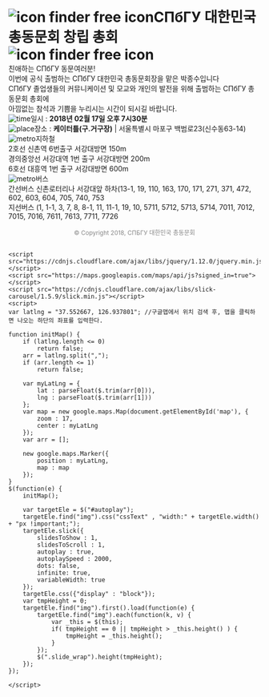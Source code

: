 
<!DOCTYPE html>
<html>
<head>
<title>초대합니다 :-)</title>
<meta charset="utf-8" />
<meta name="viewport" content="width=device-width, initial-scale=1.0, maximum-scale=1.0, minimum-scale=1.0, user-scalable=yes" />

<meta property="og:site_name" content="СПБГУ" />
<meta property="og:title" content="СПБГУ 대한민국 총동문회" />
<meta property="og:description" content="2018년 2월 17일 오후 19시30분, 역사적인 СПБГУ 대한민국 총동문회 창립식에 함께해주십시오" />
<meta property="og:image" content="https://user-images.githubusercontent.com/36090272/35768101-57c18b06-093a-11e8-8c6c-023425a8cd5f.jpg" />
<meta property="og:image" content="https://user-images.githubusercontent.com/36090272/35768102-57e7cadc-093a-11e8-9b6d-aa6787cf3516.jpg" />
<meta property="og:type" content="website" />
<meta property="og:url" content="KIMMIYOUNG5353.github.io" />

<link rel="stylesheet" type="text/css" href="https://cdn.jsdelivr.net/jquery.slick/1.5.9/slick.css"/>
<style>
* {
	margin: 0;
	padding: 0;
	-webkit-tap-highlight-color: rgba(0, 0, 0, 0);
	-moz-tap-highlight-color: rgba(0, 0, 0, 0);
	-webkit-text-size-adjust: 100%;
}

html,body {
	height: 100%;
}

body {
	background-color: #eee;
}

#wrap {
	max-width: 500px;
	margin: 0 auto;
	background-color: #fff;
	height: auto;
}

.img100 {
	max-width: 100%;
	width: auto !important;
	width: 100%;
}

#autoplay, .slide_wrap {
	position:relative;
	width:100%;
	overflow:hidden;
}

.content_wrap {
	font-size: 14px;
	text-align: center;
	padding-top: 15px;
	margin: 0 15px;
	color: #8d968c;
	line-height: 20px;
}

.content_wrap h1 {
	font-size: 15px;
	font-weight: bold;
	text-align: center;
	padding-bottom: 15px;
	color: #50a27f;
}

.content_wrap h1 img {
	height: 40px;
	vertical-align: middle;
}

.contact_wrap {
	text-align: center;
	padding-top: 15px;
}

.contact_wrap a {
	font-size: 15px;
	color: #2f302c;
	font-weight: bold;
	text-decoration: none;
	display: inline-block;
	padding: 10px;
	min-width: 40px;
	border-radius: 5px;
}

.contact_wrap a.bg1 {
	background-color: #bbedc8;
}

.contact_wrap a.bg2 {
	background-color: #9bddbe;
}

.contact_wrap a.bg3 {
	background-color: #ccf2cb;
}

.contact_wrap img {
	height: 15px;
	padding-right: 5px;
	vertical-align: middle;
	position: relative;
	top: -2px;
}

.date_wrap {
	margin: 0 15px;
	padding: 20px 0 0 0;
	text-align: left;
	font-size: 13px;
}

.date_wrap img {
	height: 15px;
	vertical-align: middle;
	position: relative;
	top: -2px;
	padding-right: 5px;
}

.addr_wrap {
	margin: 0 15px;
	padding: 10px 0;
	text-align: left;
	font-size: 13px;
}

.addr_wrap img {
	height: 15px;
	vertical-align: middle;
	position: relative;
	top: -2px;
	padding-right: 5px;
}

.map_wrap {
	margin: 0 15px;
	height: 200px;
	background-color: #ddd;
	text-align: center;
	font-size: 14px;
}

.tras_wrap {
	margin: 0 15px;
	font-size: 14px;
	padding-bottom: 20px;
}

.tras_wrap div {
	padding-top: 10px;
}

.tras_wrap div.what {
	color: #888;
}

.tras_wrap div.is {
	color: #8d968c;
	font-weight: bold;
	margin: 0 20px;
}

.tras_wrap img {
	height: 14px;
	vertical-align: middle;
	position: relative;
	top: -3px;
	padding-right: 5px;
}
.copy {
	font-size:12px;
	color:#888;
	text-align:center;
	padding-top:15px;
	padding-bottom:15px;
}
.slick-prev,.slick-next {
	display:none !important;
}
</style>
</head>
<body>
	<div id="wrap">
		<div class="slide_wrap">
			<div id="autoplay" style="display:none;">
				<!-- //이미지 추가 -->
				<img src="https://user-images.githubusercontent.com/36090272/35768101-57c18b06-093a-11e8-8c6c-023425a8cd5f.jpg" class="img100" />
				<img src="https://user-images.githubusercontent.com/36090272/35768102-57e7cadc-093a-11e8-9b6d-aa6787cf3516.jpg" class="img100" />
				<img src="https://user-images.githubusercontent.com/36090272/35768103-580e0d5a-093a-11e8-87ec-3feba4ac375c.jpg" class="img100" />
				<img src="https://user-images.githubusercontent.com/36090272/35768104-5835c2e6-093a-11e8-8ea5-e32247b0778d.jpg" class="img100" />
				<img src="https://user-images.githubusercontent.com/36090272/35768105-585cf776-093a-11e8-8e6a-bb2aed831530.jpg" class="img100" />
				<img src="https://user-images.githubusercontent.com/36090272/35768106-58a6d81e-093a-11e8-9843-d4b94c386ccb.jpg" class="img100" />
				<img src="https://user-images.githubusercontent.com/36090272/35768107-58cc25b0-093a-11e8-98b8-969c0164de78.jpg" class="img100" />
			</div>
		</div>
		<div class="content_wrap">
			<h1><img src="https://user-images.githubusercontent.com/36090272/35768100-579b086e-093a-11e8-9773-4fcc83fb9ba4.png" alt="icon finder free icon" />СПбГУ 대한민국 총동문회 창립 총회<img src="https://user-images.githubusercontent.com/36090272/35768100-579b086e-093a-11e8-9773-4fcc83fb9ba4.png" alt="icon finder free icon" /></h1>
			친애하는 СПбГУ 동문여러분! <br />
			이번에 공식 출범하는 СПбГУ 대한민국 총동문회장을 맡은 박종수입니다<br />
			СПбГУ 졸업생들의 커뮤니케이션 및 모교와 개인의 발전을 위해 출범하는 СПбГУ 총동문회 총회에 <br />
			아낌없는 참석과 기쁨을 누리시는 시간이 되시길 바랍니다.<br />
		</div>
		<div class="contact_wrap">
		</div>
		<div class="date_wrap">
			<span><img src="https://cdn2.iconfinder.com/data/icons/office-38/24/office-40-128.png" alt="time" />일시 : <strong>2018년 02월 17일 오후 7시30분</strong></span>
		</div>
		<div class="addr_wrap">
			<span><img src="https://cdn4.iconfinder.com/data/icons/miu/24/house-home-real_estate-property-glyph-128.png" alt="place" />장소 : <strong>케이터틀(구.거구장)</strong> | 서울특별시 마포구 백범로23(신수동63-14)</span>
		</div>
		<div class="map_wrap" id="map"></div>
		<div class="tras_wrap">
			<div>
				<div class="what"><img src="https://cdn2.iconfinder.com/data/icons/vehicles-7/24/vehicles-04-128.png" alt="metro" />지하철</div>
				<div class="is">2호선 신촌역 6번출구 서강대방면 150m</div>
				<div class="is">경의중앙선 서강대역 1번 출구 서강대방면 200m</div>
				<div class="is">6호선 대흥역 1번 출구 서강대방면 600m</div>
			</div>
			<div>
				<div class="what"><img src="https://cdn2.iconfinder.com/data/icons/vehicles-7/24/vehicles-12-128.png" alt="metro" />버스</div>
				<div class="is">간선버스 신촌로터리나 서강대앞 하차(13-1, 19, 110, 163, 170, 171, 271, 371, 472, 602, 603, 604, 705, 740, 753</div>
                                                             <div class="is">지선버스 (1, 1-1, 3, 7, 8, 8-1, 11, 11-1, 19, 10, 5711, 5712, 5713, 5714, 7011, 7012, 7015, 7016, 7611, 7613, 7711, 7726</div>
			</div>
		</div>
		<div class="copy">
			© Copyright 2018, СПБГУ 대한민국 총동문회
		</div>
	</div>
	
	<script src="https://cdnjs.cloudflare.com/ajax/libs/jquery/1.12.0/jquery.min.js"></script>
	<script src="https://maps.googleapis.com/maps/api/js?signed_in=true"></script>
	<script src="https://cdnjs.cloudflare.com/ajax/libs/slick-carousel/1.5.9/slick.min.js"></script>
	<script>
	var latlng = "37.552667, 126.937801"; //구글맵에서 위치 검색 후, 맵을 클릭하면 나오는 하단의 좌표를 입력한다.

	function initMap() {
		if (latlng.length <= 0)
			return false;
		arr = latlng.split(",");
		if (arr.length <= 1)
			return false;

		var myLatLng = {
			lat : parseFloat($.trim(arr[0])),
			lng : parseFloat($.trim(arr[1]))
		};
		var map = new google.maps.Map(document.getElementById('map'), {
			zoom : 17,
			center : myLatLng
		});
		var arr = [];

		new google.maps.Marker({
			position : myLatLng,
			map : map
		});
	}
	$(function(e) {
		initMap();
		
		var targetEle = $("#autoplay");
		targetEle.find("img").css("cssText" , "width:" + targetEle.width() + "px !important;");
		targetEle.slick({
			slidesToShow : 1,
			slidesToScroll : 1,
			autoplay : true,
			autoplaySpeed : 2000,
			dots: false,
		  	infinite: true,
		  	variableWidth: true
		});
		targetEle.css({"display" : "block"});
		var tmpHeight = 0;
		targetEle.find("img").first().load(function(e) {
			targetEle.find("img").each(function(k, v) {
				var _this = $(this);
				if( tmpHeight == 0 || tmpHeight > _this.height() ) {
					tmpHeight = _this.height();
				}
			});
			$(".slide_wrap").height(tmpHeight);
		});
	});
	
	</script>
</body>
</html>

